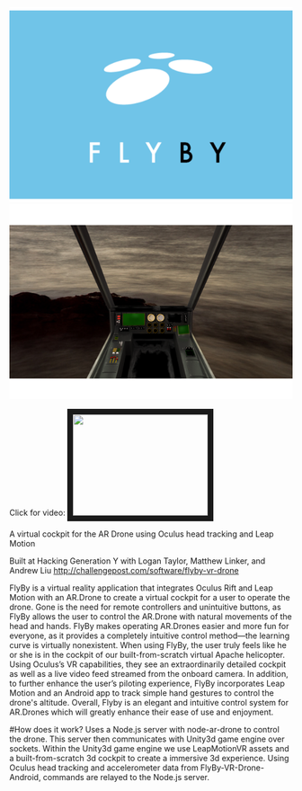 ![](flybylogo.png) ![](flybycockpit.png)

Click for video: <a href="http://www.youtube.com/watch?feature=player_embedded&v=ofONkpCdjSU
" target="_blank"><img src="http://img.youtube.com/vi/ofONkpCdjSU/0.jpg" 
 width="240" height="180" border="10" /></a>
 
A virtual cockpit for the AR Drone using Oculus head tracking and Leap Motion

Built at Hacking Generation Y with Logan Taylor, Matthew Linker, and Andrew Liu
http://challengepost.com/software/flyby-vr-drone

FlyBy is a virtual reality application that integrates Oculus Rift and Leap Motion with an AR.Drone to create a virtual cockpit for a user to operate the drone. Gone is the need for remote controllers and unintuitive buttons, as FlyBy allows the user to control the AR.Drone with natural movements of the head and hands. FlyBy makes operating AR.Drones easier and more fun for everyone, as it provides a completely intuitive control method—the learning curve is virtually nonexistent. When using FlyBy, the user truly feels like he or she is in the cockpit of our built-from-scratch virtual Apache helicopter. Using Oculus’s VR capabilities, they see an extraordinarily detailed cockpit as well as a live video feed streamed from the onboard camera. In addition, to further enhance the user’s piloting experience, FlyBy incorporates Leap Motion and an Android app to track simple hand gestures to control the drone's altitude. Overall, Flyby is an elegant and intuitive control system for AR.Drones which will greatly enhance their ease of use and enjoyment.

#How does it work?
Uses a Node.js server with node-ar-drone to control the drone. This server then communicates with Unity3d game engine over sockets. Within the Unity3d game engine we use LeapMotionVR assets and a built-from-scratch 3d cockpit to create a immersive 3d experience. Using Oculus head tracking and accelerometer data from FlyBy-VR-Drone-Android, commands are relayed to the Node.js server.
